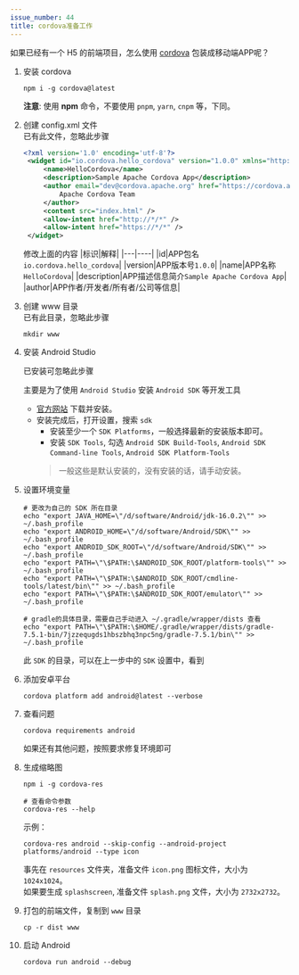 ```yaml
---
issue_number: 44
title: cordova准备工作
---
```


如果已经有一个 H5 的前端项目，怎么使用 [cordova](https://cordova.apache.org/) 包装成移动端APP呢？

1. 安装 cordova

   ```shell
   npm i -g cordova@latest
   ```

   **注意**: 使用 **npm** 命令，不要使用 `pnpm`, `yarn`, `cnpm` 等，下同。

1. 创建 config.xml 文件  
   已有此文件，忽略此步骤

   ```xml
   <?xml version='1.0' encoding='utf-8'?>
    <widget id="io.cordova.hello_cordova" version="1.0.0" xmlns="http://www.w3.org/ns/widgets" xmlns:cdv="http://cordova.apache.org/ns/1.0">
        <name>HelloCordova</name>
        <description>Sample Apache Cordova App</description>
        <author email="dev@cordova.apache.org" href="https://cordova.apache.org">
            Apache Cordova Team
        </author>
        <content src="index.html" />
        <allow-intent href="http://*/*" />
        <allow-intent href="https://*/*" />
    </widget>
   ```

   修改上面的内容
   |标识|解释|
   |---|----|
   |id|APP包名`io.cordova.hello_cordova`|
   |version|APP版本号`1.0.0`|
   |name|APP名称`HelloCordova`|
   |description|APP描述信息简介`Sample Apache Cordova App`|
   |author|APP作者/开发者/所有者/公司等信息|
1. 创建 www 目录  
   已有此目录，忽略此步骤

   ```shell
   mkdir www
   ```

1. 安装 Android Studio  

   已安装可忽略此步骤

   主要是为了使用 `Android Studio` 安装 `Android SDK` 等开发工具
   - [官方网站](https://developer.android.google.cn/studio/) 下载并安装。
   - 安装完成后，打开设置，搜索 `sdk`  
     - 安装至少一个 `SDK Platforms`，一般选择最新的安装版本即可。
     - 安装 `SDK Tools`, 勾选 `Android SDK Build-Tools`, `Android SDK Command-line Tools`, `Android SDK Platform-Tools`  
     > 一般这些是默认安装的，没有安装的话，请手动安装。
1. 设置环境变量

   ```shell
   # 更改为自己的 SDK 所在目录
   echo "export JAVA_HOME=\"/d/software/Android/jdk-16.0.2\"" >> ~/.bash_profile
   echo "export ANDROID_HOME=\"/d/software/Android/SDK\"" >> ~/.bash_profile
   echo "export ANDROID_SDK_ROOT=\"/d/software/Android/SDK\"" >> ~/.bash_profile
   echo "export PATH=\"\$PATH:\$ANDROID_SDK_ROOT/platform-tools\"" >> ~/.bash_profile
   echo "export PATH=\"\$PATH:\$ANDROID_SDK_ROOT/cmdline-tools/latest/bin\"" >> ~/.bash_profile
   echo "export PATH=\"\$PATH:\$ANDROID_SDK_ROOT/emulator\"" >> ~/.bash_profile

   # gradle的具体目录，需要自己手动进入 ~/.gradle/wrapper/dists 查看
   echo "export PATH=\"\$PATH:\$HOME/.gradle/wrapper/dists/gradle-7.5.1-bin/7jzzequgds1hbszbhq3npc5ng/gradle-7.5.1/bin\"" >> ~/.bash_profile
   ```

   此 `SDK` 的目录，可以在上一步中的 `SDK` 设置中，看到

1. 添加安卓平台

   ```shell
   cordova platform add android@latest --verbose
   ```

1. 查看问题

   ```shell
   cordova requirements android
   ```

   如果还有其他问题，按照要求修复环境即可
1. 生成缩略图

   ```shell
   npm i -g cordova-res

   # 查看命令参数
   cordova-res --help
   ```

   示例：

   ```shell
   cordova-res android --skip-config --android-project platforms/android --type icon
   ```

   事先在 `resources` 文件夹，准备文件 `icon.png` 图标文件，大小为 `1024x1024`。  
   如果要生成 `splashscreen`, 准备文件 `splash.png` 文件，大小为 `2732x2732`。
1. 打包的前端文件，复制到 `www` 目录

   ```shell
   cp -r dist www
   ```

1. 启动 Android

   ```shell
   cordova run android --debug
   ```

